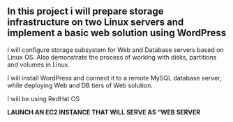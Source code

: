 ## In this project i will prepare storage infrastructure on two Linux servers and implement a basic web solution using WordPress


I will configure storage subsystem for Web and Database servers based on Linux OS. Also demonstrate the process of working with disks, partitions and volumes in Linux.

I will install WordPress and connect it to a remote MySQL database server, while deploying Web and DB tiers of Web solution.

I will be using RedHat OS

**LAUNCH AN EC2 INSTANCE THAT WILL SERVE AS “WEB SERVER**

![]()